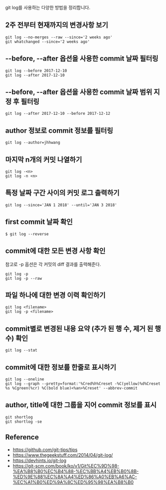 git log를 사용하는 다양한 방법을 정리합니다.


## 2주 전부터 현재까지의 변경사항 보기
```
git log --no-merges --raw --since='2 weeks ago'
git whatchanged --since='2 weeks ago'
```

## --before, --after 옵션을 사용한 commit 날짜 필터링
```
git log --before 2017-12-10
git log --after 2017-12-10
```

## --before, --after 옵션을 사용한 commit 날짜 범위 지정 후 필터링
```
git log --after 2017-12-10 --before 2017-12-12
```

## author 정보로 commit 정보를 필터링
```
git log --author=jhhwang
```

## 마지막 n개의 커밋 나열하기
```
git log -<n>
git log -n <n>
```

## 특정 날짜 구간 사이의 커밋 로그 출력하기
```
git log --since='JAN 1 2018' --until='JAN 3 2018'
```

## first commit 날짜 확인
```
$ git log --reverse
```

## commit에 대한 모든 변경 사항 확인
참고로 -p 옵션은 각 커밋의 diff 결과를 출력해준다.
```
git log -p
git log -p --raw
```

## 파일 하나에 대한 변경 이력 확인하기
```
git log <filename>
git log -p <filename>
```

## commit별로 변경된 내용 요약 (추가 된 행 수, 제거 된 행 수) 확인
```
git log --stat
```

## commit에 대한 정보를 한줄로 표시하기
```
git log --oneline
git log --graph --pretty=format:'%Cred%h%Creset -%C(yellow)%d%Creset %s %Cgreen(%cr) %C(bold blue)<%an>%Creset' --abbrev-commit
```

## author, title에 대한 그룹을 지어 commit 정보를 표시
```
git shortlog
git shortlog -se
```

## Reference
* https://github.com/git-tips/tips
* https://www.thegeekstuff.com/2014/04/git-log/
* https://devhints.io/git-log
* https://git-scm.com/book/ko/v1/Git%EC%9D%98-%EA%B8%B0%EC%B4%88-%EC%BB%A4%EB%B0%8B-%ED%9E%88%EC%8A%A4%ED%86%A0%EB%A6%AC-%EC%A1%B0%ED%9A%8C%ED%95%98%EA%B8%B0
